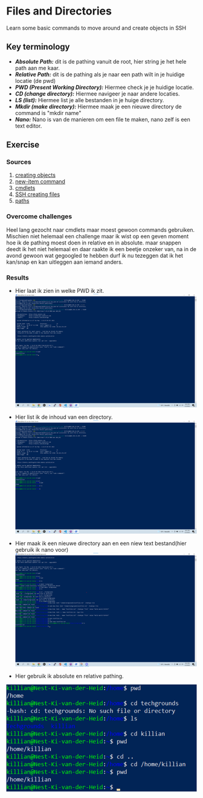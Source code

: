 # Files and Directories
Learn some basic commands to move around and create objects in SSH

## Key terminology
 - ***Absolute Path:*** dit is de pathing vanuit de root, hier string je het hele path aan me kaar.
 - ***Relative Path:*** dit is de pathing als je naar een path wilt in je huidige locatie (de pwd)
 - ***PWD (Present Working Directory):*** Hiermee check je je huidige locatie.
 - ***CD (change directory):*** Hiermee navigeer je naar andere locaties.
 - ***LS (list):*** Hiermee list je alle bestanden in je huige directory.
 - ***Mkdir (make directory):*** Hiermee maak je een nieuwe directory de command is "mkdir name"
 - ***Nano:*** Nano is van de manieren om een file te maken, nano zelf is een text editor.
 


## Exercise
### Sources
1. [creating objects](https://techgenix.com/creating-files-and-folders-powershell-the-easy-way/#:~:text=To%20create%20a%20new%20file,to%20create%20in%20this%20cmdlet.)
2. [new-item command](https://docs.microsoft.com/en-us/powershell/module/microsoft.powershell.management/new-item?view=powershell-7)
3. [cmdlets](https://www.techtarget.com/whatis/definition/cmdlet#:~:text=A%20cmdlet%20%2D%2D%20pronounced%20command,coping%20files%20and%20changing%20directories.)
4. [SSH creating files](https://help.dreamhost.com/hc/en-us/articles/115006413028-Creating-and-editing-a-file-via-SSH)
5. [paths](https://hurst.systems/posts/powershell-understanding-paths/)



### Overcome challenges
Heel lang gezocht naar cmdlets maar moest gewoon commands gebruiken.
Mischien niet helemaal een challenge maar ik wist op een geven moment hoe ik de pathing moest doen in relative en in absolute. maar snappen deedt ik het niet helemaal en daar raakte ik een beetje onzeker van, na in de avond gewoon wat gegoogled te hebben durf ik nu tezeggen dat ik het kan/snap en kan uitleggen aan iemand anders.



### Results
- Hier laat ik zien in welke PWD ik zit.
![SS](../../00_includes/LNX-02/currentdir.png)

- Hier list ik de inhoud van een directory.
![SS](../../00_includes/LNX-02/listing.png)

- Hier maak ik een nieuwe directory aan en een niew text bestand(hier gebruik ik nano voor)
![SS](../../00_includes/LNX-02/txtfile.png)

- Hier gebruik ik absolute en relative pathing.

![SS](../../00_includes/LNX-02/pathing.png)